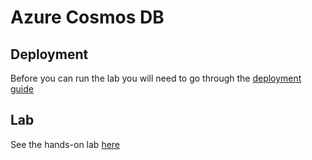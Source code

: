 Azure Cosmos DB
======

## Deployment

Before you can run the lab you will need to go through the [deployment guide](./deployment/readme.md)

## Lab

See the hands-on lab [here](hands-on-lab.md)